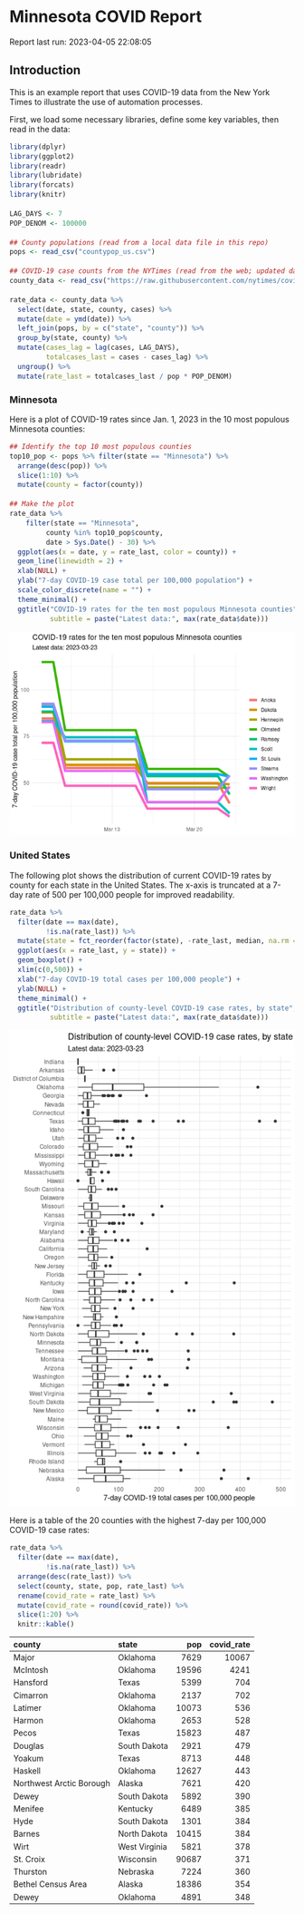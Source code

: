 Minnesota COVID Report
================

Report last run: 2023-04-05 22:08:05

## Introduction

This is an example report that uses COVID-19 data from the New York
Times to illustrate the use of automation processes.

First, we load some necessary libraries, define some key variables, then
read in the data:

``` r
library(dplyr)
library(ggplot2)
library(readr)
library(lubridate)
library(forcats)
library(knitr)

LAG_DAYS <- 7
POP_DENOM <- 100000

## County populations (read from a local data file in this repo)
pops <- read_csv("countypop_us.csv")

## COVID-19 case counts from the NYTimes (read from the web; updated daily)
county_data <- read_csv("https://raw.githubusercontent.com/nytimes/covid-19-data/master/us-counties-2023.csv")

rate_data <- county_data %>%
  select(date, state, county, cases) %>%
  mutate(date = ymd(date)) %>%
  left_join(pops, by = c("state", "county")) %>%
  group_by(state, county) %>%
  mutate(cases_lag = lag(cases, LAG_DAYS),
         totalcases_last = cases - cases_lag) %>%
  ungroup() %>%
  mutate(rate_last = totalcases_last / pop * POP_DENOM)
```

### Minnesota

Here is a plot of COVID-19 rates since Jan. 1, 2023 in the 10 most
populous Minnesota counties:

``` r
## Identify the top 10 most populous counties
top10_pop <- pops %>% filter(state == "Minnesota") %>%
  arrange(desc(pop)) %>%
  slice(1:10) %>%
  mutate(county = factor(county))

## Make the plot
rate_data %>%
    filter(state == "Minnesota", 
         county %in% top10_pop$county,
         date > Sys.Date() - 30) %>%
  ggplot(aes(x = date, y = rate_last, color = county)) +
  geom_line(linewidth = 2) +
  xlab(NULL) +
  ylab("7-day COVID-19 case total per 100,000 population") +
  scale_color_discrete(name = "") +
  theme_minimal() +
  ggtitle("COVID-19 rates for the ten most populous Minnesota counties", 
          subtitle = paste("Latest data:", max(rate_data$date)))
```

![](README_files/figure-commonmark/unnamed-chunk-2-1.png)

### United States

The following plot shows the distribution of current COVID-19 rates by
county for each state in the United States. The x-axis is truncated at a
7-day rate of 500 per 100,000 people for improved readability.

``` r
rate_data %>%
  filter(date == max(date),
         !is.na(rate_last)) %>%
  mutate(state = fct_reorder(factor(state), -rate_last, median, na.rm = TRUE)) %>%
  ggplot(aes(x = rate_last, y = state)) +
  geom_boxplot() +
  xlim(c(0,500)) +
  xlab("7-day COVID-19 total cases per 100,000 people") +
  ylab(NULL) +
  theme_minimal() +
  ggtitle("Distribution of county-level COVID-19 case rates, by state",
          subtitle = paste("Latest data:", max(rate_data$date)))
```

![](README_files/figure-commonmark/unnamed-chunk-3-1.png)

Here is a table of the 20 counties with the highest 7-day per 100,000
COVID-19 case rates:

``` r
rate_data %>%
  filter(date == max(date),
         !is.na(rate_last)) %>%
  arrange(desc(rate_last)) %>%
  select(county, state, pop, rate_last) %>%
  rename(covid_rate = rate_last) %>%
  mutate(covid_rate = round(covid_rate)) %>%
  slice(1:20) %>%
  knitr::kable()
```

| county                   | state         |   pop | covid_rate |
|:-------------------------|:--------------|------:|-----------:|
| Major                    | Oklahoma      |  7629 |      10067 |
| McIntosh                 | Oklahoma      | 19596 |       4241 |
| Hansford                 | Texas         |  5399 |        704 |
| Cimarron                 | Oklahoma      |  2137 |        702 |
| Latimer                  | Oklahoma      | 10073 |        536 |
| Harmon                   | Oklahoma      |  2653 |        528 |
| Pecos                    | Texas         | 15823 |        487 |
| Douglas                  | South Dakota  |  2921 |        479 |
| Yoakum                   | Texas         |  8713 |        448 |
| Haskell                  | Oklahoma      | 12627 |        443 |
| Northwest Arctic Borough | Alaska        |  7621 |        420 |
| Dewey                    | South Dakota  |  5892 |        390 |
| Menifee                  | Kentucky      |  6489 |        385 |
| Hyde                     | South Dakota  |  1301 |        384 |
| Barnes                   | North Dakota  | 10415 |        384 |
| Wirt                     | West Virginia |  5821 |        378 |
| St. Croix                | Wisconsin     | 90687 |        371 |
| Thurston                 | Nebraska      |  7224 |        360 |
| Bethel Census Area       | Alaska        | 18386 |        354 |
| Dewey                    | Oklahoma      |  4891 |        348 |
